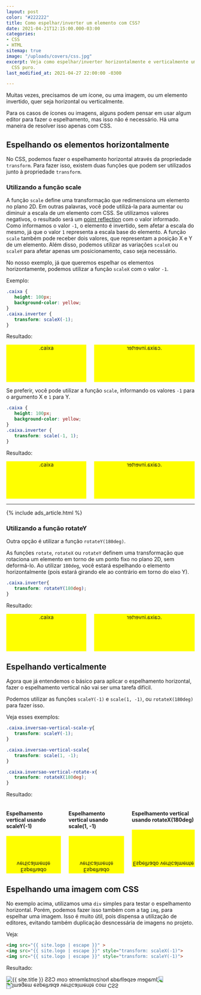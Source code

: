```yaml
---
layout: post
color: "#222222"
title: Como espelhar/inverter um elemento com CSS?
date: 2021-04-21T12:15:00.000-03:00
categories:
- CSS
- HTML
sitemap: true
image: "/uploads/covers/css.jpg"
excerpt: Veja como espelhar/inverter horizontalmente e verticalmente um elemento com
  CSS puro.
last_modified_at: 2021-04-27 22:00:00 -0300

---
```

Muitas vezes, precisamos de um ícone, ou uma imagem, ou um elemento invertido, quer seja horizontal ou verticalmente.

Para os casos de ícones ou imagens, alguns podem pensar em usar algum editor para fazer o espelhamento, mas isso não é necessário. Há uma maneira de resolver isso apenas com CSS.

## Espelhando os elementos horizontalmente

No CSS, podemos fazer o espelhamento horizontal através da propriedade `transform`. Para fazer isso, existem duas funções que podem ser utilizados junto à propriedade `transform`.

### Utilizando a função scale

A função `scale` define uma transformação que redimensiona um elemento no plano 2D. Em outras palavras, você pode utilizá-la para aumentar ou diminuir a escala de um elemento com CSS. Se utilizamos valores negativos, o resultado será um [point reflection](https://en.wikipedia.org/wiki/Point_reflection) com o valor informado. Como informamos o valor `-1`, o elemento é invertido, sem afetar a escala do mesmo, já que o valor `1` representa a escala base do elemento. A função `scale` também pode receber dois valores, que representam a posição X e Y de um elemento. Além disso, podemos utilizar as variações `scaleX` ou `scaleY` para afetar apenas um posicionamento, caso seja necessário.

No nosso exemplo, já que queremos espelhar os elementos horizontamente, podemos utilizar a função `scaleX` com o valor `-1`.

Exemplo:

```css
.caixa {
   height: 100px;
   background-color: yellow;
}
.caixa.inverter {
   transform: scaleX(-1);
}
```

Resultado:

<div class='box'>
<div class="columns is-multiline">
<div class="column">
<div class="caixa">.caixa</div>
</div>
<div class="column">
<div title='(flip horizontal) caixa invertida horizontalmente' class="caixa inverter-scale-x">
.caixa.inverter
</div>
</div>
</div>
</div>

Se preferir, você pode utilizar a função `scale`, informando os valores `-1` para o argumento X e `1` para Y.

```css
.caixa {
   height: 100px;
   background-color: yellow;
}
.caixa.inverter {
   transform: scale(-1, 1);
}
```

Resultado:

<div class='box'>
<div class="columns is-multiline">
<div class="column">
<div class="caixa">.caixa</div>
</div>
<div class="column">
<div class="caixa inverter-scale">
.caixa.inverter
</div>
</div>
</div>
</div>

***

{% include ads_article.html %}

### Utilizando a função rotateY

Outra opção é utilizar a função `rotateY(180deg)`.

As funções `rotate`, `rotateX` ou `rotateY` definem uma transformação que rotaciona um elemento em torno de um ponto fixo no plano 2D, sem deformá-lo. Ao utilizar `180deg`, você estará espelhando o elemento horizontalmente (pois estará girando ele ao contrário em torno do eixo Y).

```css
.caixa.inverter{
   transform: rotateY(180deg);
}
```

Resultado:
<div class="box">
<div class="columns is-multiline">
<div class="column">
<div class="caixa">
.caixa
</div>
</div>
<div class="column">
<div class="caixa inverter-rotate">
.caixa.inverter
</div>
</div>
</div>
</div>

## Espelhando verticalmente

Agora que já entendemos o básico para aplicar o espelhamento horizontal, fazer o espelhamento vertical não vai ser uma tarefa difícil.

Podemos utilizar as funções `scaleY(-1)` e `scale(1, -1)`, ou `rotateX(180deg)` para fazer isso.

Veja esses exemplos:

```css
.caixa.inversao-vertical-scale-y{
   transform: scaleY(-1);
}

.caixa.inversao-vertical-scale{
   transform: scale(1, -1);
}

.caixa.inversao-vertical-rotate-x{
   transform: rotateX(180deg);
}
```

Resultado:

<div class="box">
<div class="columns is-multiline has-text-centered">
<div class="column">
<h4 class="title is-6">Espelhamento vertical usando scaleY(-1)</h4>
<div class="caixa inversao-vertical-scale-y">
Espelhado verticalmente
</div>
</div>
<div class="column">
<h4 class="title is-6">Espelhamento vertical usando scale(1, -1)</h4>
<div class="caixa inversao-vertical-scale">
Espelhado verticalmente
</div>
</div>
<div class="column">
<h4 class="title is-6">Espelhamento vertical usando rotateX(180deg)</h4>
<div class="caixa inversao-vertical-rotate-x">
Espelhado verticalmente
</div>
</div>
</div>
</div>

## Espelhando uma imagem com CSS

No exemplo acima, utilizamos uma `div` simples para testar o espelhamento horizontal. Porém, podemos fazer isso também com a tag `img`, para espelhar uma imagem. Isso é muito útil, pois dispensa a utilização de editores, evitando também duplicação desncessária de imagens no projeto.

Veja:

```html
<img src="{{ site.logo | escape }}" >
<img src="{{ site.logo | escape }}" style="transform: scaleX(-1)">
<img src="{{ site.logo | escape }}" style="transform: scaleY(-1)">
```

Resultado:

<img loading="lazy" src="{{ site.logo | escape }}" title="Imagem original" alt="{{ site.title }}">
<img loading="lazy" src="{{ site.logo | escape }}" style="transform: scaleX(-1)" title="Imagem espelhada horizontalmente com CSS" alt="Imagem espelhada horizontalmente com CSS">
<img loading="lazy" src="{{ site.logo | escape }}" style="transform: scaleY(-1)" title="Imagem espelhada verticalmente com CSS" alt="Imagem espelhada verticalmente com CSS">

<style>
.caixa{
height: 100px;
background-color: yellow;
text-align: center;
}
.inverter-scale-x{
transform: scaleX(-1);
}
.inverter-scale{
transform: scale(-1, 1);
}

.inverter-rotate{
transform: rotateY(-180deg);
}

.inversao-vertical-scale-y{
transform: scaleY(-1);
}

.inversao-vertical-scale{
transform: scale(1, -1);
}

.inversao-vertical-rotate-x{
transform: rotateX(180deg);
}
</style>